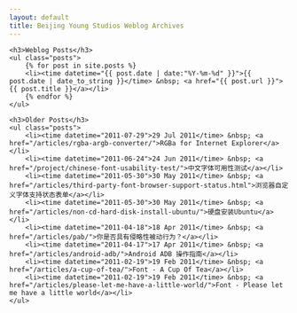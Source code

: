 ```yaml
---
layout: default
title: Beijing Young Studios Weblog Archives
---
```


<div id="main" role="main">

    <h3>Weblog Posts</h3>
    <ul class="posts">
        {% for post in site.posts %}
        <li><time datetime="{{ post.date | date:"%Y-%m-%d" }}">{{ post.date | date_to_string }}</time> &nbsp; <a href="{{ post.url }}">{{ post.title }}</a></li>
        {% endfor %}
    </ul>
	
	<h3>Older Posts</h3>
	<ul class="posts">
		<li><time datetime="2011-07-29">29 Jul 2011</time> &nbsp; <a href="/articles/rgba-argb-converter/">RGBa for Internet Explorer</a></li>
		<li><time datetime="2011-06-24">24 Jun 2011</time> &nbsp; <a href="/project/chinese-font-usability-test/">中文字体可用性测试</a></li>
		<li><time datetime="2011-05-30">30 May 2011</time> &nbsp; <a href="/articles/third-party-font-browser-support-status.html">浏览器自定义字体支持状态表单</a></li>
		<li><time datetime="2011-05-30">30 May 2011</time> &nbsp; <a href="/articles/non-cd-hard-disk-install-ubuntu/">硬盘安装Ubuntu</a></li>
		<li><time datetime="2011-04-18">18 Apr 2011</time> &nbsp; <a href="/articles/pab/">你是否具有侵略性被动行为？</a></li>
		<li><time datetime="2011-04-17">17 Apr 2011</time> &nbsp; <a href="/articles/android-adb/">Android ADB 操作指南</a></li>
		<li><time datetime="2011-02-19">19 Feb 2011</time> &nbsp; <a href="/articles/a-cup-of-tea/">Font - A Cup Of Tea</a></li>
		<li><time datetime="2011-02-19">19 Feb 2011</time> &nbsp; <a href="/articles/please-let-me-have-a-little-world/">Font - Please let me have a little world</a></li>
	</ul>
	
</div>